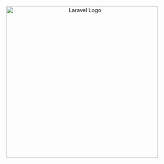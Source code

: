 <p align="center"><a href="https://laravel.com" target="_blank"><img src="https://imgur.com/a/q8mxInx.jpg" width="400" alt="Laravel Logo"></a></p>

